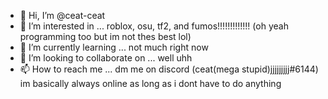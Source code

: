 - 👋 Hi, I’m @ceat-ceat
- 👀 I’m interested in ... roblox, osu, tf2, and fumos!!!!!!!!!!!!! (oh yeah programming too but im not thes best lol)
- 🌱 I’m currently learning ... not much right now
- 💞️ I’m looking to collaborate on ... well uhh
- 📫 How to reach me ... dm me on discord (ceat(mega stupid)jjjjjjjjj#6144) im basically always online as long as i dont have to do anything

<!---
ceat-ceat/ceat-ceat is a ✨ special ✨ repository because its `README.md` (this file) appears on your GitHub profile.
You can click the Preview link to take a look at your changes.
--->
